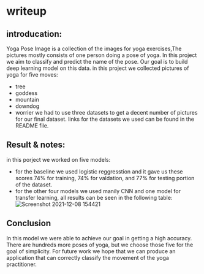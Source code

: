 # writeup
## introducation:
Yoga Pose Image is a collection of the images for yoga exercises,The pictures mostly consists of one person doing a pose of yoga. In this project we aim to classify and predict the name of the pose. Our goal is to build deep learning model on this data.
in this project we collected pictures of yoga for five moves:
- tree
- goddess
- mountain
- downdog
- worrier
we had to use three datasets to get a decent number of pictures for our final dataset. links for the datasets we used can be found in the README file.
## Result & notes:
in this porject we worked on five models:
- for the baseline we used logistic reggresstion and it gave us these scores
74% for training, 74% for valdation, and 77% for testing portion of the dataset.
- for the other four models we used manily CNN and one model for transfer learning, all results can be seen in the following table:
![Screenshot 2021-12-08 154421](https://user-images.githubusercontent.com/90554959/145210600-362a0db5-a38d-4857-946c-0d57b035a314.png)
## Conclusion
In this model we were able to achieve our goal in getting a high accuracy.
There are hundreds more poses of yoga, but we choose those five for the goal of simplicity.
For future work we hope that we can produce an application that can correctly classify the movement of the yoga practitioner.

